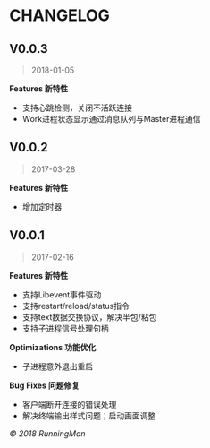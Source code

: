 # CHANGELOG

## V0.0.3
> 2018-01-05

**Features 新特性**
- 支持心跳检测，关闭不活跃连接
- Work进程状态显示通过消息队列与Master进程通信

## V0.0.2
> 2017-03-28

**Features 新特性**
- 增加定时器

## V0.0.1
> 2017-02-16

**Features 新特性**
- 支持Libevent事件驱动
- 支持restart/reload/status指令
- 支持text数据交换协议，解决半包/粘包
- 支持子进程信号处理句柄

**Optimizations 功能优化**
- 子进程意外退出重启

**Bug Fixes 问题修复**
- 客户端断开连接的错误处理
- 解决终端输出样式问题；启动画面调整


*© 2018 RunningMan*
